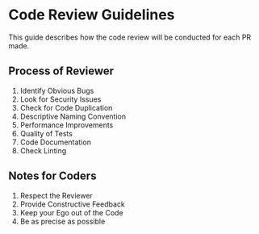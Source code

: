 # Code Review Guidelines

This guide describes how the code review will be conducted for each PR made.

## Process of Reviewer

1. Identify Obvious Bugs
2. Look for Security Issues
3. Check for Code Duplication
4. Descriptive Naming Convention
5. Performance Improvements
6. Quality of Tests
7. Code Documentation
8. Check Linting

## Notes for Coders

1. Respect the Reviewer
2. Provide Constructive Feedback
3. Keep your Ego out of the Code
4. Be as precise as possible
 